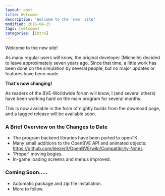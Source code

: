```yaml
---
layout: post
title: Welcome!
description: "Welcome to the 'new' site"
modified: 2016-04-25
tags: [welcome]
categories: [intro]
---
```


Welcome to the new site!

As many regular users will know, the original developer (Michelle) decided to leave approximately seven years ago.
Since that time, a little work has been done on the simulation by several people, but no major updates or features have been made.

**That's now changing!**

As readers of the BVE-Worldwide forum will know, I (and several others) have been working hard on the main program for several months.

This is now available in the form of nightly builds from the download page, and a tagged release will be available soon.

### A Brief Overview on the Changes to Date

* The program backend libraries have been ported to openTK.
* Many small additions to the OpenBVE API and animated objects: <https://github.com/leezer3/OpenBVE/wiki/Compatibility-Notes>
* 'Proper' moving bogies.
* In-game loading screens and menus improved.

### Coming Soon.....

* Automatic package and zip file installation.
* More to follow.